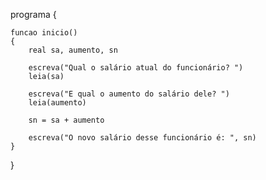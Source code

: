 programa
{
	
	funcao inicio()
	{
		real sa, aumento, sn

		escreva("Qual o salário atual do funcionário? ")
		leia(sa)

		escreva("E qual o aumento do salário dele? ")
		leia(aumento)

		sn = sa + aumento

		escreva("O novo salário desse funcionário é: ", sn)
	}
}
